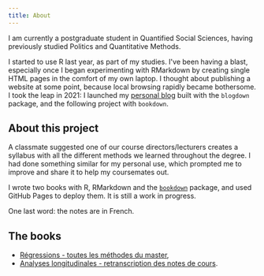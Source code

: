 ```yaml
---
title: About
---
```


I am currently a postgraduate student in Quantified Social Sciences, having previously studied Politics and Quantitative Methods.

I started to use R last year, as part of my studies. I've been having a blast, especially once I began experimenting with RMarkdown by creating single HTML pages in the comfort of my own laptop. I thought about publishing a website at some point, because local browsing rapidly became bothersome. I took the leap in 2021: I launched my [personal blog](http://kanto.rbind.io) built with the `blogdown` package, and the following project with `bookdown`.

## About this project

A classmate suggested one of our course directors/lecturers creates a syllabus with all the different methods we learned throughout the degree. I had done something similar for my personal use, which prompted me to improve and share it to help my coursemates out. 

I wrote two books with R, RMarkdown and the [`bookdown`](https://github.com/rstudio/bookdown) package, and used GitHub Pages to deploy them. It is still a work in progress.

One last word: the notes are in French.

## The books

* [Régressions - toutes les méthodes du master](https://pyrrhamide.github.io/regressions),
* [Analyses longitudinales - retranscription des notes de cours](https://pyrrhamide.github.io/analyses-longitudinales).
